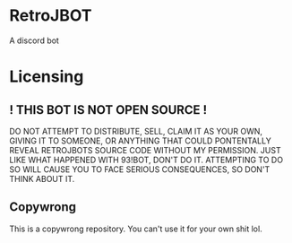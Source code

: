 # RetroJBOT
A discord bot


# Licensing

## ! THIS BOT IS NOT OPEN SOURCE !

DO NOT ATTEMPT TO DISTRIBUTE, SELL, CLAIM IT AS YOUR OWN, GIVING IT TO SOMEONE, OR ANYTHING THAT COULD PONTENTALLY REVEAL RETROJBOTS SOURCE CODE WITHOUT MY PERMISSION.
JUST LIKE WHAT HAPPENED WITH 93!BOT, DON'T DO IT. ATTEMPTING TO DO SO WILL CAUSE YOU TO FACE SERIOUS CONSEQUENCES, SO DON'T THINK ABOUT IT.

## Copywrong
This is a copywrong repository. You can't use it for your own shit lol.
